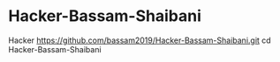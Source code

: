 # Hacker-Bassam-Shaibani
Hacker
https://github.com/bassam2019/Hacker-Bassam-Shaibani.git
cd Hacker-Bassam-Shaibani
